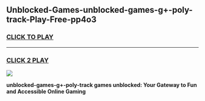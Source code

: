 
## Unblocked-Games-unblocked-games-g+-poly-track-Play-Free-pp4o3
<h3>
<a href="https://premium76.site?title=unblocked-games-g+-poly-track&ref=18A1">CLICK TO PLAY</a></h3>
<hr>

<h3>
<a href="https://premium76.site?title=unblocked-games-g+-poly-track&ref=18A1">CLICK 2 PLAY</a>
  
</h3>

<a href="https://premium76.site?title=unblocked-games-g+-poly-track&ref=18A1"><img src="https://clearcache.store/games.png"></a>


**unblocked-games-g+-poly-track games unblocked: Your Gateway to Fun and Accessible Online Gaming**
